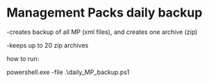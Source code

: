 # Management Packs daily backup

-creates backup of all MP (xml files), and creates one archive (zip)

-keeps up to 20 zip archives

how to run:

powershell.exe -file .\daily_MP_backup.ps1
